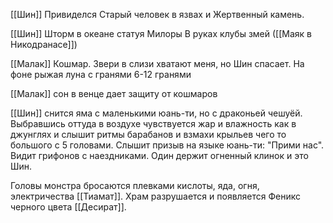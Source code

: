 [[Шин]] Привиделся Старый человек в язвах и Жертвенный камень.

[[Шин]] Шторм в океане статуя Милоры В руках клубы змей ([[Маяк в Никодранасе]])

[[Малак]] Кошмар. Звери в слизи хватают меня, но Шин спасает. На фоне рыжая луна с гранями 6-12 гранями

[[Малак]] сон в венце дает защиту от кошмаров

[[Шин]] снится яма с маленькими юань-ти, но с драконьей чешуёй. Выбравшись оттуда в воздухе чувствуется жар и влажность как в джунглях и слышит ритмы барабанов и взмахи крыльев чего то большого с 5 головами.
Слышит призыв на языке юань-ти: "Прими нас".
Видит грифонов с наездниками. Один держит огненный клинок и это Шин.

Головы монстра бросаются плевками кислоты, яда, огня, электричества [[Тиамат]]. Храм разрушается и появляется Феникс черного цвета [[Десират]].


